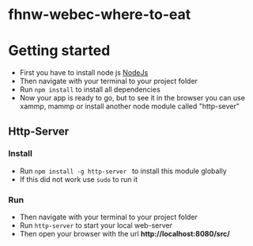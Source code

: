 # fhnw-webec-where-to-eat

# Getting started
- First you have to install node js [NodeJs](https://nodejs.org/en/)
- Then navigate with your terminal to your project folder
- Run ``` npm install ``` to install all dependencies
- Now your app is ready to go, but to see it in the browser you can use xammp, mammp or install another node module called "http-sever"

## Http-Server
### Install
- Run ```npm install -g http-server ``` to install this module globally
- If this did not work use ```sudo``` to run it  

### Run
- Then navigate with your terminal to your project folder
- Run ```http-server``` to start your local web-server
- Then open your browser with the url **http://localhost:8080/src/**

